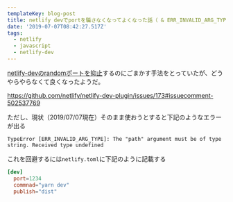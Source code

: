 ```yaml
---
templateKey: blog-post
title: netlify devでportを騙さなくなってよくなった話（ & ERR_INVALID_ARG_TYPEを回避する）
date: '2019-07-07T08:42:27.517Z'
tags:
  - netlify
  - javascript
  - netlify-dev
---
```


[netlify-devのrandomポートを抑止](https://terrier.dev/blog/2019/20190519180234-netlify-dev-parcel/)するのにごまかす手法をとっていたが、どうやらやらなくて良くなったようだ。

https://github.com/netlify/netlify-dev-plugin/issues/173#issuecomment-502537769

ただし、現状（2019/07/07現在）そのまま使おうとすると下記のようなエラーが出る

```
TypeError [ERR_INVALID_ARG_TYPE]: The "path" argument must be of type string. Received type undefined
```

これを回避するには`netlify.toml`に下記のように記載する

```toml
[dev]
  port=1234
  commnad="yarn dev"
  publish="dist"
```
